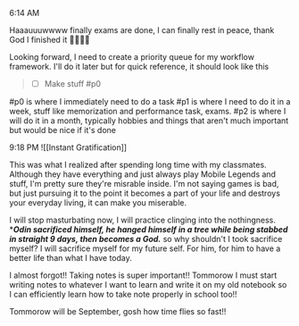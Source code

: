 
6:14 AM

Haaauuuwwww finally exams are done, I can finally rest in peace, thank God I finished it 🙏🙏🙏🙏

Looking forward, I need to create a priority queue for my workflow framework. I'll do it later but for quick reference, it should look like this

> - [ ]  Make stuff #p0

#p0 is where I immediately need to do a task
#p1 is where I need to do it in a week, stuff like memorization and performance task, exams.
#p2 is where I will do it in a month, typically hobbies and things that aren't much important but would be nice if it's done

9:18 PM
![[Instant Gratification]]

This was what I realized after spending long time with my classmates. Although they have everything and just always play Mobile Legends and stuff, I'm pretty sure they're misrable inside.
I'm not saying games is bad, but just pursuing it to the point it becomes a part of your life and destroys your everyday living, it can make you miserable.

I will stop masturbating now, I will practice clinging into the nothingness. ****Odin sacrificed himself, he hanged himself in a tree while being stabbed in straight 9 days, then becomes a God.*** so why shouldn't I took sacrifice myself? I will sacrifice myself for my future self. For him, for him to have a better life than what I have today.

I almost forgot!! Taking notes is super important!! Tommorow I must start writing notes to whatever I want to learn and write it on my old notebook so I can efficiently learn how to take note properly in school too!!

Tommorow will be September, gosh how time flies so fast!!